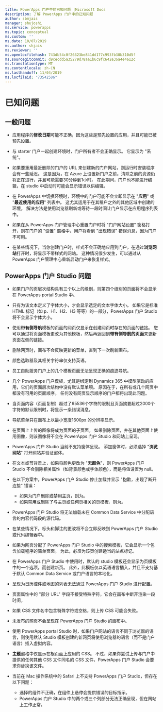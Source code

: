 ```yaml
---
title: PowerApps 门户中的已知问题 |Microsoft Docs
description: 了解 PowerApps 门户中的已知问题
author: sbmjais
manager: shujoshi
ms.service: powerapps
ms.topic: conceptual
ms.custom: ''
ms.date: 10/07/2019
ms.author: shjais
ms.reviewer: ''
ms.openlocfilehash: 743db54c0f26323be841dd177c993fb30b310d5f
ms.sourcegitcommit: d9cecdd5a35279d78aa1b6c9fc642e36a4e4612c
ms.translationtype: MT
ms.contentlocale: zh-CN
ms.lasthandoff: 11/04/2019
ms.locfileid: "73542506"
---
```

# <a name="known-issues"></a>已知问题


## <a name="general-issues"></a>一般问题

- 应用程序的**修改日期**可能不正确，因为这些是预先设置的应用，并且可能已被预先设置。

- 与 starter 门户一起创建环境时，门户所有者不会正确显示。 它显示为 "系统"。

- 如果要重用最近删除的门户的 URL 来创建新的门户网站，则运行时安装程序会有一些延迟。 这是因为，在 Azure 上设置新门户之前，清除之前的资源仍将正在进行，并且可能需要30分钟到1小时。 在此期间，门户也不能进行编辑，在 studio 中启动时可能会显示错误以供编辑。

- 在 PowerApps 中切换环境时，环境中的门户可能不会立即显示在 "**应用**" 或 "**最近使用的应用**" 列表中。 这尤其适用于在其租户之外的其他区域中创建的环境。 解决方法是使用浏览器刷新或等待一段时间让门户显示在应用程序列表中。

- 如果在从 PowerApps 门户管理中心重置门户时将 "门户网站设置" 窗格打开，则在门户的 "设置" 窗格中，用户将看到 "出现错误" 错误消息，因为门户不可用。

- 在某些情况下，当你创建门户时，样式不会正确地应用到门户，在通过**浏览网站**打开时，将显示不带样式的网站。 这种情况很少发生，可以通过从 PowerApps 门户管理中心重新启动门户来恢复样式。

## <a name="powerapps-portals-studio-issues"></a>PowerApps 门户 Studio 问题

- 如果门户的页层次结构具有三个以上的级别，则第四个级别的页面将不会显示在 PowerApps portal Studio 中。

- 只有为该文本定义了字体大小，才会显示选定的文本字体大小。 如果它是标准 HTML 标记（如 p、H1、H2、H3 等等）的一部分，PowerApps 门户 Studio 将不会显示字体大小。

- 使用**带有侧导航**模板的页面的网页仅显示在创建网页时存在的页面的链接。 您可以通过将页面模板更改为其他模板，然后再返回到**带有侧导航的页面**来更新页面左侧的链接。

- 删除网页时，画布不会反映更新的菜单，直到下一次刷新画布。

- 颜色选取器及其相关字符串仅支持英语。

- 员工自助服务门户上的几个模板页面无法呈现正确的痕迹导航。

- 几个 PowerApps 门户模板，尤其是绑定到 Dynamics 365 中模型驱动的应用，它们的页面层次结构中没有默认菜单项。 原因在于，在所有或几个网页中都没有可用的页面顺序。 任何没有网页显示顺序的门户都将出现此问题。

- 当页面内容（页面复制）超过了65536个字符的限制且页面摘要超过2000个字符的默认限制时，将显示一条错误消息。

- 导航菜单只在画布上以最小宽度1600px 的分辨率显示。

- 在页面上上传的图像将成为页面的子页面。 如果删除页面，并在其他页面上使用图像，则该图像将不会在 PowerApps 门户 Studio 和网站上呈现。

- PowerApps 门户 Studio 当前不支持窗体呈现。 添加窗体时，必须选择 "**浏览网站**" 打开网站并验证窗体。

- 在文本或节背景上，如果将颜色更改为 "**无颜色**"，则 PowerApps 门户 Studio 不会删除相关属性（如背景颜色或字体颜色），而是将值设置为 null。

- 在以下方案中，PowerApps 门户 Studio 停止加载并显示 "抱歉，出现了断开连接" 错误：
    - 如果为门户删除或禁用主页，则为。
    - 如果禁用或删除了与主页或任何页相关的页模板，则为。

- PowerApps 门户 Studio 将无法加载未在 Common Data Service 中分配语言的内容代码段的源代码。

- 在某些情况下，标头和脚注的更改将不会立即反映到 PowerApps 门户 Studio 或代码编辑器中。

- 如果为网页分配了 PowerApps 门户 Studio 中的搜索模板，它会显示一个包含加载程序的简单页面。 为此，必须为该页创建适当的站点标记。

- 在 PowerApps 门户 Studio 中使用时，默认的 studio 模板还会显示为页模板中的一个选项，而创建新页。 此外，此模板仅以英语语言插入，并且不支持基于默认 Common Data Service 或门户语言的本地化。

- 呈现为日历控件或地图的列表无法通过 PowerApps 门户 Studio 进行配置。

- 页面属性中的 "部分 URL" 字段不接受特殊字符，它会在画布中断开渲染一段时间。 

- 如果 CSS 文件名中包含特殊字符或空格，则上传 CSS 可能会失败。

- 未发布的网页不会呈现在 PowerApps 门户 Studio 的画布中。

- 使用 PowerApps portal Studio 时，如果门户网站的语言不同于浏览器的语言，则使用默认 Studio 模板创建的新网页将使用浏览器的语言（而不是门户语言）插入虚拟内容。

- **主题**窗格中仅显示在根页面上应用的 CSS。 不过，如果你尝试上传与门户中提供的任何其他 CSS 文件同名的 CSS 文件，PowerApps 门户 Studio 会要求你替换该文件。

- 当前在 Mac 操作系统中的 Safari 上不支持 PowerApps 门户 Studio，但存在以下问题：
    - 选择的组件不正确，在组件上悬停会提供错误的目标指示。
    - PowerApps 门户 Studio 中的两个或三个列部分无法正确呈现，但在网站上工作正常。

